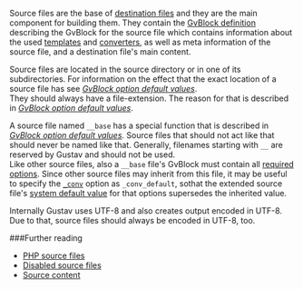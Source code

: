 Source files are the base of [destination files](Destination-files) and they are the main component for building them. They contain the [GvBlock definition](GvBlock-definition) describing the GvBlock for the source file which contains information about the used [templates](Gustav-core-options#_templ) and [converters](Gustav-core-options#_conv), as well as meta information of the source file, and a destination file's main content.

Source files are located in the source directory or in one of its subdirectories. For information on the effect that the exact location of a source file has see [*GvBlock option default values*](GvBlock-option-default-values#_dest_default).  
They should always have a file-extension. The reason for that is described in [*GvBlock option default values*](GvBlock-option-default-values#_conv_default).

A source file named `__base` has a special function that is described in [*GvBlock option default values*](GvBlock-option-default-values#_ext_default). Source files that should not act like that should never be named like that. Generally, filenames starting with `__` are reserved by Gustav and should not be used.  
Like other source files, also a `__base` file's GvBlock must contain all [required options](Required-GvBlock-options). Since other source files may inherit from this file, it may be useful to specify the [`_conv`](Gustav-core-options#_conv) option as `_conv_default`, sothat the extended source file's [system default value](GvBlock-option-default-values#_conv_default) for that options supersedes the inherited value.

Internally Gustav uses UTF-8 and also creates output encoded in UTF-8. Due to that, source files should always be encoded in UTF-8, too.



###Further reading

+   [PHP source files](PHP-source-files)
+   [Disabled source files](Disabled-source-files)
+   [Source content](Source-content)